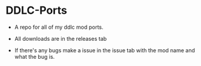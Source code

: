 # DDLC-Ports

* A repo for all of my ddlc mod ports.

* All downloads are in the releases tab

* If there's any bugs make a issue in the issue tab with the mod name and what the bug is.
